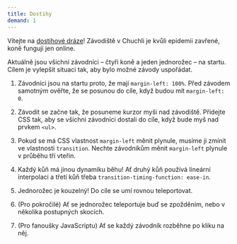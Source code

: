 ```yaml
---
title: Dostihy
demand: 1
---
```


Vítejte na [dostihové dráze](https://codepen.io/ondrejzara/pen/WNQxoGL?editors=1100)! Závodiště v Chuchli je kvůli epidemii zavřené, koně fungují jen online.

Aktuálně jsou všichni závodníci – čtyři koně a jeden jednorožec – na startu. Cílem je vylepšit situaci tak, aby bylo možné závody uspořádat.

  1. Závodníci jsou na startu proto, že mají `margin-left: 100%`. Před závodem samotným ověřte, že se posunou do cíle, když budou mít `margin-left: 0`.

  1. Závodit se začne tak, že posuneme kurzor myši nad závodiště. Přidejte CSS tak, aby se všichni závodníci dostali do cíle, když bude myš nad prvkem `<ul>`.

  1. Pokud se má CSS vlastnost `margin-left` měnit plynule, musíme ji zmínit ve vlastnosti `transition`. Nechte závodníkům měnit `margin-left` plynule v průběhu tří vteřin.

  1. Každý kůň má jinou dynamiku běhu! Ať druhý kůň používá lineární interpolaci a třetí kůň třeba `transition-timing-function: ease-in`.

  1. Jednorožec je kouzelný! Do cíle se umí rovnou teleportovat.

  1. (Pro pokročilé) Ať se jednorožec teleportuje buď se zpožděním, nebo v několika postupných skocích.

  1. (Pro fanoušky JavaScriptu) Ať se každý závodník rozběhne po kliku na něj.
